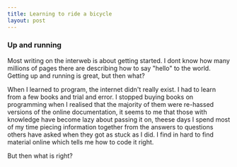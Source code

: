 ```yaml
---
title: Learning to ride a bicycle
layout: post
---
```

### Up and running
Most writing on the interweb is about getting started. I dont know how many millions of pages there are describing how to say "hello" to the world. Getting up and running is great, but then what?

When I learned to program, the internet didn't really exist. I had to learn from a few books and trial and error.  I stopped buying books on programming when I realised that the majority of them were re-hassed versions of the online documentation, it seems to me that those with knowledge have become lazy about passing it on, theese days I spend most of my time piecing information together from the answers to questions others have asked when they got as stuck as I did. I find in hard to find material online which tells me how to code it right.

But then what is right?
